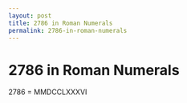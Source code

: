 ```yaml
---
layout: post
title: 2786 in Roman Numerals
permalink: 2786-in-roman-numerals
---
```


# 2786 in Roman Numerals

2786 = MMDCCLXXXVI
